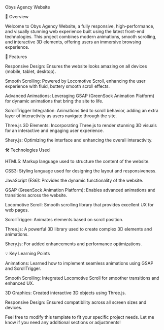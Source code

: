 Obys Agency Website

🚀 Overview

Welcome to Obys Agency Website, a fully responsive, high-performance, and visually stunning web experience built using the latest front-end technologies. This project combines modern animations, smooth scrolling, and interactive 3D elements, offering users an immersive browsing experience.

🔮 Features

Responsive Design: Ensures the website looks amazing on all devices (mobile, tablet, desktop).

Smooth Scrolling: Powered by Locomotive Scroll, enhancing the user experience with fluid, buttery smooth scroll effects.

Advanced Animations: Leveraging GSAP (GreenSock Animation Platform) for dynamic animations that bring the site to life.

ScrollTrigger Integration: Animations tied to scroll behavior, adding an extra layer of interactivity as users navigate through the site.

Three.js 3D Elements: Incorporating Three.js to render stunning 3D visuals for an interactive and engaging user experience.

Shery.js: Optimizing the interface and enhancing the overall interactivity.

🛠️ Technologies Used

HTML5: Markup language used to structure the content of the website.

CSS3: Styling language used for designing the layout and responsiveness.

JavaScript (ES6): Provides the dynamic functionality of the website.

GSAP (GreenSock Animation Platform): Enables advanced animations and transitions across the website.

Locomotive Scroll: Smooth scrolling library that provides excellent UX for web pages.

ScrollTrigger: Animates elements based on scroll position.

Three.js: A powerful 3D library used to create complex 3D elements and animations.

Shery.js: For added enhancements and performance optimizations.

💡 Key Learning Points

Animations: Learned how to implement seamless animations using GSAP and ScrollTrigger.

Smooth Scrolling: Integrated Locomotive Scroll for smoother transitions and enhanced UX.

3D Graphics: Created interactive 3D objects using Three.js.

Responsive Design: Ensured compatibility across all screen sizes and devices.

Feel free to modify this template to fit your specific project needs. Let me know if you need any additional sections or adjustments!